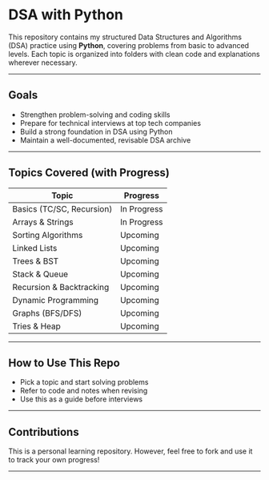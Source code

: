 # DSA with Python

This repository contains my structured Data Structures and Algorithms (DSA) practice using **Python**, covering problems from basic to advanced levels. 
Each topic is organized into folders with clean code and explanations wherever necessary.

---

## Goals

- Strengthen problem-solving and coding skills
- Prepare for technical interviews at top tech companies
- Build a strong foundation in DSA using Python
- Maintain a well-documented, revisable DSA archive

---

##  Topics Covered (with Progress)

| Topic                  | Progress |
|------------------------|----------|
| Basics (TC/SC, Recursion) | In Progress |
| Arrays & Strings       | In Progress |
| Sorting Algorithms     |  Upcoming |
| Linked Lists           |  Upcoming |
| Trees & BST            |  Upcoming |
| Stack & Queue          |  Upcoming |
| Recursion & Backtracking |  Upcoming |
| Dynamic Programming    |  Upcoming |
| Graphs (BFS/DFS)       |  Upcoming |
| Tries & Heap           |  Upcoming |


---

##  How to Use This Repo

- Pick a topic and start solving problems
- Refer to code and notes when revising
- Use this as a guide before interviews

---

##  Contributions

This is a personal learning repository. However, feel free to fork and use it to track your own progress!

---
